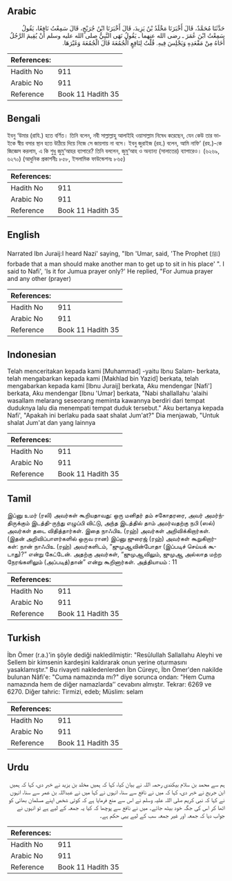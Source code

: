## Arabic


<div dir="rtl" lang="ar" style={{fontSize:'larger',backgroundColor:'#f8f9fa',padding:20}}>
حَدَّثَنَا مُحَمَّدٌ، قَالَ أَخْبَرَنَا مَخْلَدُ بْنُ يَزِيدَ، قَالَ أَخْبَرَنَا ابْنُ جُرَيْجٍ، قَالَ سَمِعْتُ نَافِعًا، يَقُولُ سَمِعْتُ ابْنَ عُمَرَ ـ رضى الله عنهما ـ يَقُولُ نَهَى النَّبِيُّ صلى الله عليه وسلم أَنْ يُقِيمَ الرَّجُلُ أَخَاهُ مِنْ مَقْعَدِهِ وَيَجْلِسَ فِيهِ‏.‏ قُلْتُ لِنَافِعٍ الْجُمُعَةَ قَالَ الْجُمُعَةَ وَغَيْرَهَا‏.‏
</div>
<div style={{backgroundColor:'#f8f9fa',padding:20, marginBottom: 10}}><table> <thead> <tr> <th>References:</th> <th></th> </tr> </thead> <tbody><tr><td>Hadith No</td><td>911</td></tr><tr><td>Arabic No</td><td>911</td></tr><tr><td>Reference</td><td>Book 11 Hadith 35</td></tr></tbody></table></div>

## Bengali


<div dir="ltr" lang="bn" style={{fontSize:'larger',backgroundColor:'#f8f9fa',padding:20}}>
ইবনু ‘উমার (রাযি.) হতে বর্ণিত। তিনি বলেন, নবী সাল্লাল্লাহু আলাইহি ওয়াসাল্লাম নিষেধ করেছেন, যেন কেউ তার ভাইকে স্বীয় বসার স্থান হতে উঠিয়ে দিয়ে নিজে সে জায়গায় না বসে। ইবনু জুরাইজ (রহ.) বলেন, আমি নাফি‘ (রহ.)-কে জিজ্ঞেস করলাম, এ কি শুধু জুমু‘আহর ব্যাপারে? তিনি বললেন, জুমু‘আহ ও অন্যান্য (সালাতের) ব্যাপারেও। (৬২৬৯, ৬২৭০) (আধুনিক প্রকাশনীঃ ৮৫৮, ইসলামিক ফাউন্ডেশনঃ ৮৬৫)
</div>
<div style={{backgroundColor:'#f8f9fa',padding:20, marginBottom: 10}}><table> <thead> <tr> <th>References:</th> <th></th> </tr> </thead> <tbody><tr><td>Hadith No</td><td>911</td></tr><tr><td>Arabic No</td><td>911</td></tr><tr><td>Reference</td><td>Book 11 Hadith 35</td></tr></tbody></table></div>

## English


<div dir="ltr" lang="en" style={{fontSize:'larger',backgroundColor:'#f8f9fa',padding:20}}>
Narrated Ibn Juraij:I heard Nazi' saying, "Ibn 'Umar, said, 'The Prophet (ﷺ) forbade that a man should make another man to get up to sit in his place' ". I said to Nafi', 'Is it for Jumua prayer only?' He replied, "For Jumua prayer and any other (prayer)
</div>
<div style={{backgroundColor:'#f8f9fa',padding:20, marginBottom: 10}}><table> <thead> <tr> <th>References:</th> <th></th> </tr> </thead> <tbody><tr><td>Hadith No</td><td>911</td></tr><tr><td>Arabic No</td><td>911</td></tr><tr><td>Reference</td><td>Book 11 Hadith 35</td></tr></tbody></table></div>

## Indonesian


<div dir="ltr" lang="id" style={{fontSize:'larger',backgroundColor:'#f8f9fa',padding:20}}>
Telah menceritakan kepada kami [Muhammad] -yaitu Ibnu Salam- berkata, telah mengabarkan kepada kami [Makhlad bin Yazid] berkata, telah mengabarkan kepada kami [Ibnu Juraij] berkata, Aku mendengar [Nafi'] berkata, Aku mendengar [Ibnu 'Umar] berkata, "Nabi shallallahu 'alaihi wasallam melarang seseorang meminta kawannya berdiri dari tempat duduknya lalu dia menempati tempat duduk tersebut." Aku bertanya kepada Nafi', "Apakah ini berlaku pada saat shalat Jum'at?" Dia menjawab, "Untuk shalat Jum'at dan yang lainnya
</div>
<div style={{backgroundColor:'#f8f9fa',padding:20, marginBottom: 10}}><table> <thead> <tr> <th>References:</th> <th></th> </tr> </thead> <tbody><tr><td>Hadith No</td><td>911</td></tr><tr><td>Arabic No</td><td>911</td></tr><tr><td>Reference</td><td>Book 11 Hadith 35</td></tr></tbody></table></div>

## Tamil


<div dir="ltr" lang="ta" style={{fontSize:'larger',backgroundColor:'#f8f9fa',padding:20}}>
இப்னு உமர் (ரலி) அவர்கள் கூறியதாவது: ஒரு மனிதர் தம் சகோதரரை, அவர் அமர்ந்திருக்கும் இடத்தி-ருந்து எழுப்பி விட்டு, அந்த இடத்தில் தாம் அமர்வதற்கு நபி (ஸல்) அவர்கள் தடை விதித்தார்கள். இதை நாஃபிஉ (ரஹ்) அவர்கள் அறிவிக்கிறார்கள். (இதன் அறிவிப்பாளர்களில் ஒருவ ரான) இப்னு ஜுரைஜ் (ரஹ்) அவர்கள் கூறுகிறார்கள்: நான் நாஃபிஉ (ரஹ்) அவர்களிடம், “ஜுமுஆவின்போதா (இப்படிச் செய்யக் கூடாது)?” என்று கேட்டேன். அதற்கு அவர்கள், “ஜுமுஆவிலும், ஜுமுஆ அல்லாத மற்ற நேரங்களிலும் (அப்படித்)தான்” என்று கூறினார்கள். அத்தியாயம் : 11
</div>
<div style={{backgroundColor:'#f8f9fa',padding:20, marginBottom: 10}}><table> <thead> <tr> <th>References:</th> <th></th> </tr> </thead> <tbody><tr><td>Hadith No</td><td>911</td></tr><tr><td>Arabic No</td><td>911</td></tr><tr><td>Reference</td><td>Book 11 Hadith 35</td></tr></tbody></table></div>

## Turkish


<div dir="ltr" lang="tr" style={{fontSize:'larger',backgroundColor:'#f8f9fa',padding:20}}>
İbn Ömer (r.a.)'in şöyle dediği nakledilmiştir: "Resûlullah Sallallahu Aleyhi ve Sellem bir kimsenin kardeşini kaldırarak onun yerine oturmasını yasaklamıştır." Bu rivayeti nakledenlerden İbn Cüreyc, İbn Ömer'den nakilde bulunan Nâfi'e: "Cuma namazında mı?" diye sorunca ondan: "Hem Cuma namazında hem de diğer namazlarda’’ cevabını almıştır. Tekrar: 6269 ve 6270. Diğer tahric: Tirmizi, edeb; Müslim: selam
</div>
<div style={{backgroundColor:'#f8f9fa',padding:20, marginBottom: 10}}><table> <thead> <tr> <th>References:</th> <th></th> </tr> </thead> <tbody><tr><td>Hadith No</td><td>911</td></tr><tr><td>Arabic No</td><td>911</td></tr><tr><td>Reference</td><td>Book 11 Hadith 35</td></tr></tbody></table></div>

## Urdu


<div dir="rtl" lang="ur" style={{fontSize:'larger',backgroundColor:'#f8f9fa',padding:20}}>
ہم سے محمد بن سلام بیکندی رحمہ اللہ نے بیان کیا، کہا کہ ہمیں مخلد بن یزید نے خبر دی، کہا کہ ہمیں ابن جریج نے خبر دی، کہا کہ میں نے نافع سے سنا، انہوں نے کہا میں نے عبداللہ بن عمر سے سنا، انہوں نے کہا کہ نبی کریم صلی اللہ علیہ وسلم نے اس سے منع فرمایا ہے کہ کوئی شخص اپنے مسلمان بھائی کو اٹھا کر اس کی جگہ خود بیٹھ جائے۔ میں نے نافع سے پوچھا کہ کیا یہ جمعہ کے لیے ہے تو انہوں نے جواب دیا کہ جمعہ اور غیر جمعہ سب کے لیے یہی حکم ہے۔
</div>
<div style={{backgroundColor:'#f8f9fa',padding:20, marginBottom: 10}}><table> <thead> <tr> <th>References:</th> <th></th> </tr> </thead> <tbody><tr><td>Hadith No</td><td>911</td></tr><tr><td>Arabic No</td><td>911</td></tr><tr><td>Reference</td><td>Book 11 Hadith 35</td></tr></tbody></table></div>